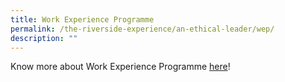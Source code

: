 ```yaml
---
title: Work Experience Programme
permalink: /the-riverside-experience/an-ethical-leader/wep/
description: ""
---
```

Know more about Work Experience Programme [here](/the-riverside-experience/work-experience-programme/)!